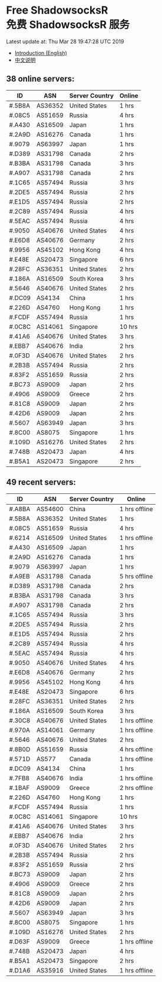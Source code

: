 # Free ShadowsocksR<br>免费 ShadowsocksR 服务

Latest update at: Thu Mar 28 19:47:28 UTC 2019

- [Introduction (English)](https://vision-network.readthedocs.io/en/latest/services/autossr.html)
- [中文说明](https://vision-network.readthedocs.io/zh_CN/latest/services/autossr.html)


## 38 online servers:

| ID | ASN | Server Country | Online |
| ------ | ------ | ------ | ------ |
| #.5B8A | AS36352 | United States | 1 hrs |
| #.08C5 | AS51659 | Russia | 4 hrs |
| #.A430 | AS16509 | Japan | 1 hrs |
| #.2A9D | AS16276 | Canada | 1 hrs |
| #.9079 | AS63997 | Japan | 1 hrs |
| #.D389 | AS31798 | Canada | 2 hrs |
| #.B3BA | AS31798 | Canada | 3 hrs |
| #.A907 | AS31798 | Canada | 2 hrs |
| #.1C65 | AS57494 | Russia | 3 hrs |
| #.2DE5 | AS57494 | Russia | 2 hrs |
| #.E1D5 | AS57494 | Russia | 2 hrs |
| #.2C89 | AS57494 | Russia | 4 hrs |
| #.5EAC | AS57494 | Russia | 4 hrs |
| #.9050 | AS40676 | United States | 4 hrs |
| #.E6D8 | AS40676 | Germany | 2 hrs |
| #.9956 | AS45102 | Hong Kong | 4 hrs |
| #.E48E | AS20473 | Singapore | 6 hrs |
| #.28FC | AS36351 | United States | 2 hrs |
| #.186A | AS16509 | South Korea | 3 hrs |
| #.5646 | AS40676 | United States | 2 hrs |
| #.DC09 | AS4134 | China | 1 hrs |
| #.226D | AS4760 | Hong Kong | 1 hrs |
| #.FCDF | AS57494 | Russia | 1 hrs |
| #.0C8C | AS14061 | Singapore | 10 hrs |
| #.41A6 | AS40676 | United States | 3 hrs |
| #.EBB7 | AS40676 | India | 2 hrs |
| #.0F3D | AS40676 | United States | 2 hrs |
| #.2B3B | AS57494 | Russia | 2 hrs |
| #.83F2 | AS51659 | Russia | 2 hrs |
| #.BC73 | AS9009 | Japan | 2 hrs |
| #.4906 | AS9009 | Greece | 2 hrs |
| #.81C8 | AS9009 | Japan | 2 hrs |
| #.42D6 | AS9009 | Japan | 2 hrs |
| #.5607 | AS63949 | Japan | 3 hrs |
| #.8C00 | AS8075 | Singapore | 1 hrs |
| #.109D | AS16276 | United States | 2 hrs |
| #.748B | AS20473 | Japan | 4 hrs |
| #.B5A1 | AS20473 | Singapore | 2 hrs |

## 49 recent servers:

| ID | ASN | Server Country | Online |
| ------ | ------ | ------ | ------ |
| #.A8BA | AS54600 | China | 1 hrs offline |
| #.5B8A | AS36352 | United States | 1 hrs |
| #.08C5 | AS51659 | Russia | 4 hrs |
| #.6214 | AS16509 | United States | 1 hrs offline |
| #.A430 | AS16509 | Japan | 1 hrs |
| #.2A9D | AS16276 | Canada | 1 hrs |
| #.9079 | AS63997 | Japan | 1 hrs |
| #.A9EB | AS31798 | Canada | 5 hrs offline |
| #.D389 | AS31798 | Canada | 2 hrs |
| #.B3BA | AS31798 | Canada | 3 hrs |
| #.A907 | AS31798 | Canada | 2 hrs |
| #.1C65 | AS57494 | Russia | 3 hrs |
| #.2DE5 | AS57494 | Russia | 2 hrs |
| #.E1D5 | AS57494 | Russia | 2 hrs |
| #.2C89 | AS57494 | Russia | 4 hrs |
| #.5EAC | AS57494 | Russia | 4 hrs |
| #.9050 | AS40676 | United States | 4 hrs |
| #.E6D8 | AS40676 | Germany | 2 hrs |
| #.9956 | AS45102 | Hong Kong | 4 hrs |
| #.E48E | AS20473 | Singapore | 6 hrs |
| #.28FC | AS36351 | United States | 2 hrs |
| #.186A | AS16509 | South Korea | 3 hrs |
| #.30C8 | AS40676 | United States | 1 hrs offline |
| #.970A | AS14061 | Germany | 1 hrs offline |
| #.5646 | AS40676 | United States | 2 hrs |
| #.8B0D | AS51659 | Russia | 4 hrs offline |
| #.571D | AS577 | Canada | 1 hrs offline |
| #.DC09 | AS4134 | China | 1 hrs |
| #.7FB8 | AS40676 | India | 1 hrs offline |
| #.1BAF | AS9009 | Greece | 2 hrs offline |
| #.226D | AS4760 | Hong Kong | 1 hrs |
| #.FCDF | AS57494 | Russia | 1 hrs |
| #.0C8C | AS14061 | Singapore | 10 hrs |
| #.41A6 | AS40676 | United States | 3 hrs |
| #.EBB7 | AS40676 | India | 2 hrs |
| #.0F3D | AS40676 | United States | 2 hrs |
| #.2B3B | AS57494 | Russia | 2 hrs |
| #.83F2 | AS51659 | Russia | 2 hrs |
| #.BC73 | AS9009 | Japan | 2 hrs |
| #.4906 | AS9009 | Greece | 2 hrs |
| #.81C8 | AS9009 | Japan | 2 hrs |
| #.42D6 | AS9009 | Japan | 2 hrs |
| #.5607 | AS63949 | Japan | 3 hrs |
| #.8C00 | AS8075 | Singapore | 1 hrs |
| #.109D | AS16276 | United States | 2 hrs |
| #.D63F | AS9009 | Greece | 1 hrs offline |
| #.748B | AS20473 | Japan | 4 hrs |
| #.B5A1 | AS20473 | Singapore | 2 hrs |
| #.D1A6 | AS35916 | United States | 1 hrs offline |


